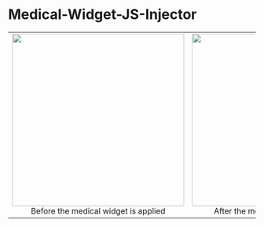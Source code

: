 # Medical-Widget-JS-Injector

<table>
  <tr>
    <td>
      <div align="center">
        <img src="https://github.com/tyborgg/Medical-Widget-JS-Injector/assets/72320023/b120a0c7-3e94-4d7d-8805-12fd18663843" height="350">
        <div>Before the medical widget is applied</div>
      </div>
    </td>
    <td>
      <div align="center">
        <img src="https://github.com/tyborgg/Medical-Widget-JS-Injector/assets/72320023/c0a90168-f92a-419f-911c-c5f959affe1d" height="350">
        <div>After the medical widget is applied</div>
      </div>
    </td>
  </tr>
</table>
